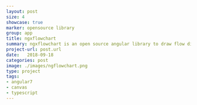 ```yaml
---
layout: post
size: 4
showcase: true
marker: opensource library
group: app
title: ngxflowchart
summary: ngxflowchart is an open source angular library to draw flow diagrams. to challenge myself, i built this using HTML5 elements instead of svg to render the graphics 
project-url: post.url
date:   2018-09-18
categories: post
image: ./images/ngflowchart.png
type: project
tags: 
- angular7
- canvas
- typescript
---
```



